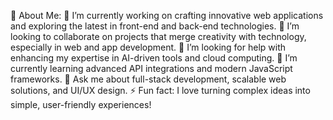💫 About Me:
🔭 I’m currently working on crafting innovative web applications and exploring the latest in front-end and back-end technologies.
👯 I’m looking to collaborate on projects that merge creativity with technology, especially in web and app development.
🤝 I’m looking for help with enhancing my expertise in AI-driven tools and cloud computing.
🌱 I’m currently learning advanced API integrations and modern JavaScript frameworks.
💬 Ask me about full-stack development, scalable web solutions, and UI/UX design.
⚡ Fun fact: I love turning complex ideas into simple, user-friendly experiences!

